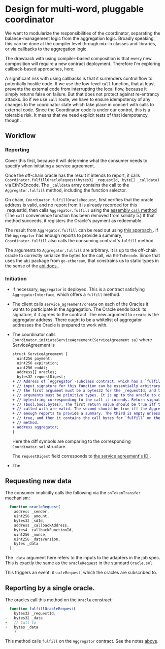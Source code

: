 # Design for multi-word, pluggable coordinator

We want to modularize the responsibilities of the coordinator, separating the
balance-management logic from the aggregation logic. Broadly speaking, this can
be done at the compiler level through mix-in classes and libraries, or via
callbacks to the aggregation logic.

The drawback with using compiler-based composition is that every new composition
will require a new contract deployment. Therefore I'm exploring callback-based
approaches, here.

A significant risk with using callbacks is that it surrenders control flow to
potentially hostile code. If we use the low-level `call` function, that at least
prevents the external code from interrupting the local flow, because it simply
returns false on failure. But that does not protect against re-entrancy attacks.
So if we use `call` route, we have to ensure idempotency of any changes to the
coordinator state which take place in concert with calls to external code. Since
the Coordinator code is under our control, this is a tolerable risk. It means
that we need explicit tests of that idempotency, though.

## Workflow

### Reporting

Cover this first, because it will determine what the consumer needs to specify
when initiating a service agreement.

Once the off-chain oracle has the result it intends to report, it calls
`Coordinator.fulfillOracleRequest(bytes32 _requestId, byte[] _calldata)` via
EthTxEncode. The `_calldata` array contains the call to the `Aggregator.fulfill`
method, including the function selector.

On chain, `Coordinator.fulfillOracleRequest`, first verifies that the oracle
address is valid, and no report from it is already recorded for this _requestId,
then calls `Aggregator.fulfill` using the [assembly `call` method
](https://solidity.readthedocs.io/en/v0.5.3/assembly.html) (The `call`
convenience function has been removed from solidity 5.) If that method succeeds,
it registers the Oracle's payment as redeemable.

The result from `Aggregator.fulfill` can be read out using [this approach
](https://stackoverflow.com/questions/45930533/solidity-get-return-value-of-delegatecall-with-assembly).
If the `Aggregator` has enough reports to provide a summary,
`Coordinator.fulfill` also calls the consuming contract's `fulfill` method.

The arguments to `Aggregator.fulfill` are arbitrary. It is up to the off-chain
oracle to correctly serialize the bytes for the call, via `EthTxEncode`. Since
that uses the `abi` package from `go-ethereum`, that constrains us to static
types in the sense of the [abi docs
](https://solidity.readthedocs.io/en/develop/abi-spec.html).

### Initiation

- If necessary, `Aggregator` is deployed. This is a contract satisfying
  `AggregatorInterface`, which offers a `fulfill` method.
- The client calls `service_agreement/create` on each of the Oracles it wants to
  participate in the aggregation. The Oracle sends back its signature, if it
  agrees to the contract. The new argument to `create` is the aggregator
  address. There ought to be a whitelist of aggregator addresses the Oracle is
  prepared to work with.
- The coordinator calls `Coordinator.initiateServiceAgreement(ServiceAgreement sa)`
  where ServiceAgreement is
  
  ```diff
  struct ServiceAgreement {
    uint256 payment;
    uint256 expiration;
    uint256 endAt;
    address[] oracles;
    bytes32 requestDigest;
  + // Address of `Aggregator`-subclass contract, which has a `fulfill` method. The
  + // input signature for this function can be essentially arbitrary, except that
  + // the first argument must be a bytes32 for the _requestId, and the subsequent
  + // arguments must be primitive types. It is up to the oracle to construct the
  + // bytestring corresponding to the call it intends. Return signature is
  + // (bool,bool,bytes). The first return value should be true iff the values it's
  + // called with are valid. The second should be true iff the Aggregator has
  + // enough reports to provide a summary. The third is empty unless the second is
  + // true, and then it contains the call bytes for `fulfill` on the consuming
  + // method.
  + address aggregator;
  }
  ```

  Here the diff symbols are comparing to the corresponding `Coordinator.sol`
  structure.

  The `requestDigest` field corresponds to [the service agreement's ID
  ](https://github.com/smartcontractkit/chainlink/blob/57844fce45eca85a8264e98ff4c2cf476746916e/core/store/models/service_agreement.go#L105).
  
- The 
## Requesting new data

The consumer implicitly calls the following via the `onTokenTransfer` mechanism:

```javascript
  function oracleRequest(
    address _sender,
    uint256 _amount,
    bytes32 _sAId,
    address _callbackAddress,
    bytes4 _callbackFunctionId,
    uint256 _nonce,
    uint256 _dataVersion,
    bytes _data
  )
```

The `_data` argument here refers to the inputs to the adapters in the job spec.
This is exactly the same as the `oracleRequest` in the standard `Oracle.sol`.

This triggers an event, `OracleRequest`, which the oracles are subscribed to.

## Reporting by a single oracle.

The oracles call this method on the `Oracle` constract:

```javascript
  function fulfillOracleRequest(
    bytes32 _requestId,
-   bytes32 _data
+   // Call to 
+   bytes _data
    )
```

This method calls `fulfill` on the `Aggregator` contract. See the notes
[above](#reporting).
